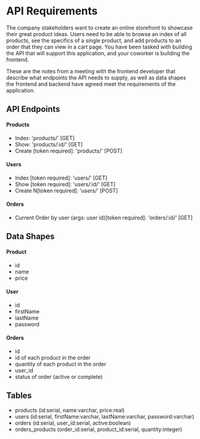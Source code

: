 
# API Requirements

The company stakeholders want to create an online storefront to showcase their great product ideas. Users need to be able to browse an index of all products, see the specifics of a single product, and add products to an order that they can view in a cart page. You have been tasked with building the API that will support this application, and your coworker is building the frontend.

These are the notes from a meeting with the frontend developer that describe what endpoints the API needs to supply, as well as data shapes the frontend and backend have agreed meet the requirements of the application.

## API Endpoints

#### Products

- Index: 'products/' [GET]
- Show: 'products/:id/' [GET]
- Create [token required]: 'products/' [POST]

#### Users

- Index [token required]: 'users/' [GET]
- Show [token required]: 'users/:id/' [GET]
- Create N[token required]: 'users/' [POST]

#### Orders

- Current Order by user (args: user id)[token required]: 'orders/:id/' [GET]

## Data Shapes

#### Product

- id
- name
- price

#### User

- id
- firstName
- lastName
- password

#### Orders

- id
- id of each product in the order
- quantity of each product in the order
- user_id
- status of order (active or complete)

## Tables

* products (id:serial, name:varchar, price:real)
* users (id:serial, firstName:varchar, lastName:varchar, password:varchar)
* orders (id:serial, user_id:serial, active:boolean)
* orders_products (order_id:serial, product_id:serial, quantity:integer)
